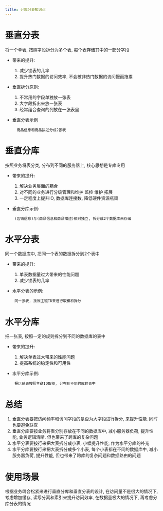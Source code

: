 ```yaml
---
title: 分库分表知识点
---
```


# 垂直分表
将一个单表, 按照字段拆分为多个表, 每个表存储其中的一部分字段
* 带来的提升:
  1. 减少锁表的几率
  2. 提升热门数据的访问效率, 不会被非热门数据的访问慢而拖累
* 垂直拆分原则:
  1. 不常用的字段单独放一张表
  2. 大字段拆出来放一张表
  3. 经常组合查询的列放在一张表里
* 垂直分表示例
  
        商品信息和商品描述分成2张表
    
# 垂直分库
按照业务将表分类, 分布到不同的服务器上, 核心思想是专库专用
* 带来的提升:
    1. 解决业务层面的耦合
    2. 对不同的业务进行分级管理和维护 监控 维护 拓展
    3. 一定程度上提升IO, 数据库连接数, 降低硬件资源瓶颈
* 垂直分库示例:

       (店铺信息)与(商品信息和商品描述)相对独立, 拆分成2个数据库来存储
 
 # 水平分表
 同一个数据库中, 把同一个表的数据拆分到2个表中
 * 带来的提升:
    1. 单表数据量过大带来的性能问题
    2. 减少锁表的几率
 * 水平分表的示例:
 
        同一张表, 按照主键ID来进行取模和拆分
        
 # 水平分库
 把一张表, 按照一定的规则拆分到不同的数据库的表中
 * 带来的提升:
    1. 解决单表过大带来的性能问题
    2. 提高系统的稳定性和可用性
 * 水平分库示例:
 
        把店铺表按照主键ID取模, 分布到不同的库的表中
        
# 总结
1. 垂直分表要按访问频率和访问字段的是否为大字段进行拆分, 来提升性能. 同时也要避免联查
2. 垂直分库要按业务将表分别存放在不同的数据库中, 减小服务器负荷, 提升性能, 业务逻辑清晰. 但也带来了跨库的复杂问题
3. 水平分表要按行来把大表拆分成小表, 小幅提升性能, 作为水平分库的补充
4. 水平分库要按行来把大表拆分成多个小表, 每个小表都在不同的数据库中, 减小服务器负荷, 提升性能, 但也带来了跨库的复杂问题和数据路由的问题
# 使用场景
根据业务耦合松紧来进行垂直分库和垂直分表的设计, 在访问量不是很大的情况下, 考虑增加缓存, 读写分离和索引来提升访问效率, 在数据量极大的情况下, 再考虑分库分表的情况

 
  
